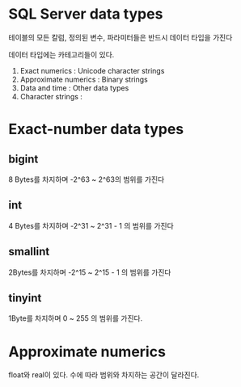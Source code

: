 # SQL Server data types
테이블의 모든 칼럼, 정의된 변수, 파라미터들은 반드시 데이터 타입을 가진다

데이터 타입에는 카테고리들이 있다.

1. Exact numerics : Unicode character strings
2. Approximate numerics : Binary strings
3. Data and time : Other data types
4. Character strings : 


# Exact-number data types
## bigint
8 Bytes를 차지하며 -2^63 ~ 2^63의 범위를 가진다

## int
4 Bytes를 차지하며 -2^31 ~ 2^31 - 1 의 범위를 가진다

## smallint 
2Bytes를 차지하며 -2^15 ~ 2^15 - 1 의 범위를 가진다

## tinyint
1Byte를 차지하며 0 ~ 255 의 범위를 가진다.

# Approximate numerics
float와 real이 있다. 수에 따라 범위와 차지하는 공간이 달라진다.

